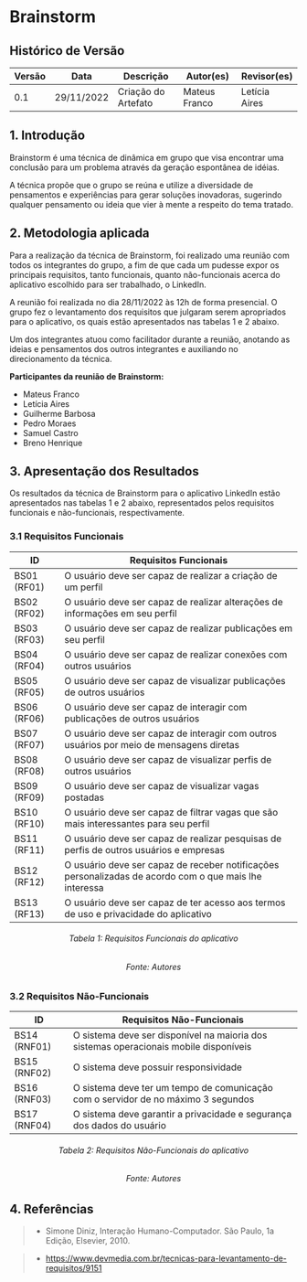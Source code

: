 # Brainstorm

## Histórico de Versão

| Versão | Data | Descrição |  Autor(es) | Revisor(es) |
| --- | --- | --- | --- | --- |
| 0.1 | 29/11/2022 | Criação do Artefato | Mateus Franco | Letícia Aires |

## 1. Introdução

Brainstorm é uma técnica de dinâmica em grupo que visa encontrar uma conclusão para um problema através da geração espontânea de idéias. 

A técnica propõe que o grupo se reúna e utilize a diversidade de pensamentos e experiências para gerar soluções inovadoras, sugerindo qualquer pensamento ou ideia que vier à mente a respeito do tema tratado.

## 2. Metodologia aplicada

Para a realização da técnica de Brainstorm, foi realizado uma reunião com todos os integrantes do grupo, a fim de que cada um pudesse expor os principais requisitos, tanto funcionais, quanto não-funcionais acerca do aplicativo escolhido para ser trabalhado, o LinkedIn.

A reunião foi realizada no dia 28/11/2022 às 12h de forma presencial. O grupo fez o levantamento dos requisitos que julgaram serem apropriados para o aplicativo, os quais estão apresentados nas tabelas 1 e 2 abaixo.

Um dos integrantes atuou como facilitador durante a reunião, anotando as ideias e pensamentos dos outros integrantes e auxiliando no direcionamento da técnica.

**Participantes da reunião de Brainstorm:**

* Mateus Franco
* Letícia Aires
* Guilherme Barbosa
* Pedro Moraes
* Samuel Castro
* Breno Henrique

## 3. Apresentação dos Resultados

Os resultados da técnica de Brainstorm para o aplicativo LinkedIn estão apresentados nas tabelas 1 e 2 abaixo, representados pelos requisitos funcionais e não-funcionais, respectivamente.

### 3.1 Requisitos Funcionais

| ID | Requisitos Funcionais |
| --- | --- |
| BS01 (RF01) | O usuário deve ser capaz de realizar a criação de um perfil |
| BS02 (RF02) | O usuário deve ser capaz de realizar alterações de informações em seu perfil |
| BS03 (RF03) | O usuário deve ser capaz de realizar publicações em seu perfil|
| BS04 (RF04) | O usuário deve ser capaz de realizar conexões com outros usuários|
| BS05 (RF05) | O usuário deve ser capaz de visualizar publicações de outros usuários|
| BS06 (RF06) | O usuário deve ser capaz de interagir com publicações de outros usuários|
| BS07 (RF07) | O usuário deve ser capaz de interagir com outros usuários por meio de mensagens diretas|
| BS08 (RF08) | O usuário deve ser capaz de visualizar perfis de outros usuários|
| BS09 (RF09) | O usuário deve ser capaz de visualizar vagas postadas |
| BS10 (RF10) | O usuário deve ser capaz de filtrar vagas que são mais interessantes para seu perfil |
| BS11 (RF11) | O usuário deve ser capaz de realizar pesquisas de perfis de outros usuários e empresas|
| BS12 (RF12) | O usuário deve ser capaz de receber notificações personalizadas de acordo com o que mais lhe interessa |
| BS13 (RF13) | O usuário deve ser capaz de ter acesso aos termos de uso e privacidade do aplicativo|

<h6 align = "center"> Tabela 1: Requisitos Funcionais do aplicativo</h6>
<h6 align = "center"> Fonte: Autores </h6>

### 3.2 Requisitos Não-Funcionais
| ID | Requisitos Não-Funcionais |
| --- | --- |
| BS14 (RNF01) |O sistema deve ser disponível na maioria dos sistemas operacionais mobile disponíveis|
| BS15 (RNF02) |O sistema deve possuir responsividade| 
| BS16 (RNF03) |O sistema deve ter um tempo de comunicação com o servidor de no máximo 3 segundos | 
| BS17 (RNF04) |O sistema deve garantir a privacidade e segurança dos dados do usuário |

<h6 align = "center"> Tabela 2: Requisitos Não-Funcionais do aplicativo</h6>
<h6 align = "center"> Fonte: Autores </h6>


## 4. Referências

> *  Simone Diniz, Interação Humano-Computador. São Paulo, 1a Edição, Elsevier, 2010.


> * https://www.devmedia.com.br/tecnicas-para-levantamento-de-requisitos/9151












